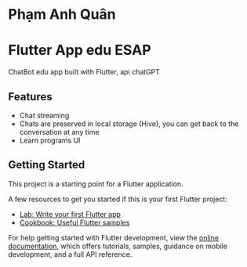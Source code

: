 
# Phạm Anh Quân 
# Flutter App edu ESAP

ChatBot edu app built with Flutter, api chatGPT

## Features

- Chat streaming
- Chats are preserved in local storage (Hive), you can get back to the conversation at any time
- Learn programs UI

## Getting Started

This project is a starting point for a Flutter application.

A few resources to get you started if this is your first Flutter project:

- [Lab: Write your first Flutter app](https://docs.flutter.dev/get-started/codelab)
- [Cookbook: Useful Flutter samples](https://docs.flutter.dev/cookbook)

For help getting started with Flutter development, view the
[online documentation](https://docs.flutter.dev/), which offers tutorials,
samples, guidance on mobile development, and a full API reference.

